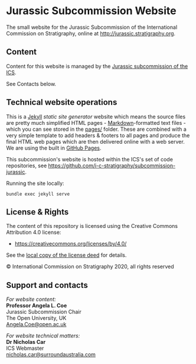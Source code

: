 # Jurassic Subcommission Website
The small website for the Jurassic Subcommission of the International Commission on Stratigraphy, online at <http://jurassic.stratigraphy.org>.


## Content
Content for this website is managed by the [Jurassic subcommission of the ICS](https://stratigraphy.org/subcommissions#jurassic).

See Contacts below.


## Technical website operations
This is a [Jekyll](https://jekyllrb.com/) *static site generator* website which means the source files are pretty much simplified HTML pages - [Markdown](https://github.com/adam-p/markdown-here/wiki/Markdown-Cheatsheet)-formatted text files - which you can see stored in the [pages/](pages/) folder. These are combined with a very simple template to add headers & footers to all pages and produce the final HTML web pages which are then delivered online with a web server. We are using the built in [GitHub Pages](https://pages.github.com/).

This subcommission's website is hosted within the ICS's set of code repositories, see <https://github.com/i-c-stratigraphy/subcommission-jurassic>.

Running the site locally:

`bundle exec jekyll serve`


## License & Rights
The content of this repository is licensed using the Creative Commons Attribution 4.0 license:

* <https://creativecommons.org/licenses/by/4.0/>

See the [local copy of the license deed](LICENSE) for details.

&copy; International Commission on Stratigraphy 2020, all rights reserved


## Support and contacts
*For website content:*  
**Professor Angela L. Coe**  
Jurassic Subcommission Chair  
The Open University, UK  
<Angela.Coe@open.ac.uk>  


*For website technical matters:*  
**Dr Nicholas Car**  
ICS Webmaster  
<nicholas.car@surroundaustralia.com>  
